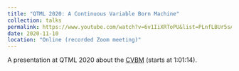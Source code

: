 ```yaml
---
title: "QTML 2020: A Continuous Variable Born Machine"
collection: talks
permalink: https://www.youtube.com/watch?v=6v1IiXRToPU&list=PLnfLBUr5sAbDC_3B1GG3u7yjzUIBKf3pa&index=17
date: 2020-11-10
location: "Online (recorded Zoom meeting)"
---
```


A presentation at QTML 2020 about the [CVBM](https://arxiv.org/abs/2011.00904)  (starts at 1:01:14).
